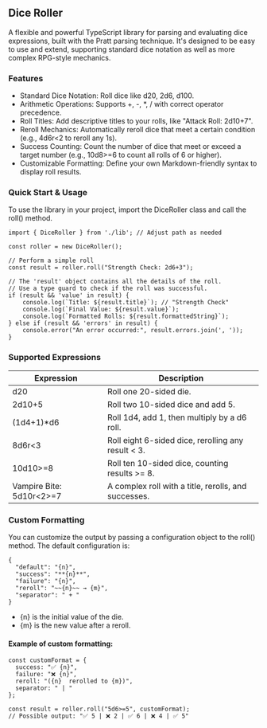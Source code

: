 ## Dice Roller
A flexible and powerful TypeScript library for parsing and evaluating dice expressions, built with the Pratt parsing technique. It's designed to be easy to use and extend, supporting standard dice notation as well as more complex RPG-style mechanics.

### Features
* Standard Dice Notation: Roll dice like d20, 2d6, d100.
* Arithmetic Operations: Supports +, -, *, / with correct operator precedence.
* Roll Titles: Add descriptive titles to your rolls, like "Attack Roll: 2d10+7".
* Reroll Mechanics: Automatically reroll dice that meet a certain condition (e.g., 4d6r<2 to reroll any 1s).
* Success Counting: Count the number of dice that meet or exceed a target number (e.g., 10d8>=6 to count all rolls of 6 or higher).
* Customizable Formatting: Define your own Markdown-friendly syntax to display roll results.

### Quick Start & Usage
To use the library in your project, import the DiceRoller class and call the roll() method.
```
import { DiceRoller } from './lib'; // Adjust path as needed

const roller = new DiceRoller();

// Perform a simple roll
const result = roller.roll("Strength Check: 2d6+3");

// The 'result' object contains all the details of the roll.
// Use a type guard to check if the roll was successful.
if (result && 'value' in result) {
    console.log(`Title: ${result.title}`); // "Strength Check"
    console.log(`Final Value: ${result.value}`);
    console.log(`Formatted Rolls: ${result.formattedString}`);
} else if (result && 'errors' in result) {
    console.error("An error occurred:", result.errors.join(', '));
}
```

### Supported Expressions
| Expression | Description |
| --- | --- |
| d20 | Roll one 20-sided die. |
| 2d10+5 | Roll two 10-sided dice and add 5. |
| (1d4+1)*d6 | Roll 1d4, add 1, then multiply by a d6 roll. |
| 8d6r<3 | Roll eight 6-sided dice, rerolling any result < 3. |
| 10d10>=8 | Roll ten 10-sided dice, counting results >= 8. |
| Vampire Bite: 5d10r<2>=7 | A complex roll with a title, rerolls, and successes. |

### Custom Formatting
You can customize the output by passing a configuration object to the roll() method. The default configuration is:
```
{
  "default": "{n}",
  "success": "**{n}**",
  "failure": "{n}",
  "reroll": "~~{n}~~ → {m}",
  "separator": " + "
}
```

* {n} is the initial value of the die.
* {m} is the new value after a reroll.

#### Example of custom formatting:
```
const customFormat = {
  success: "✅ {n}",
  failure: "❌ {n}",
  reroll: "({n}  rerolled to {m})",
  separator: " | "
};

const result = roller.roll("5d6>=5", customFormat);
// Possible output: "✅ 5 | ❌ 2 | ✅ 6 | ❌ 4 | ✅ 5"

```
